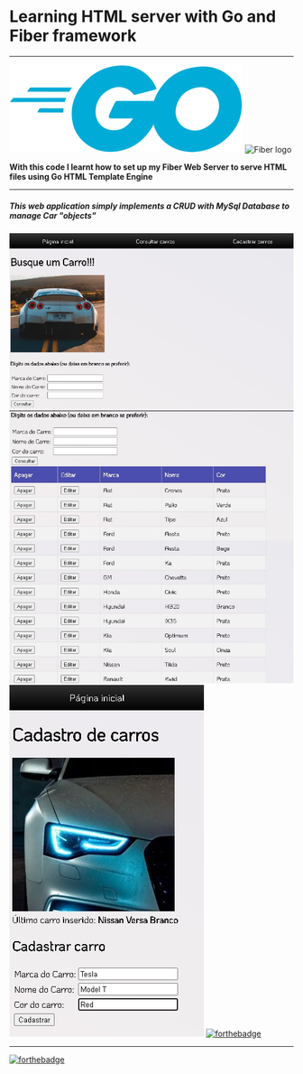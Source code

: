 # Learning HTML server with Go and Fiber framework
----------
![Go logo](./public/images/go-logo-blue.svg)
![Fiber logo](https://gblobscdn.gitbook.com/spaces%2F-M-XEvRn3rhe8BDVGkss%2Favatar-rectangle.png?alt=media)

**With this code I learnt how to set up my Fiber Web Server to serve HTML files using Go HTML Template Engine**

----------
##### This web application simply implements a CRUD with MySql Database to manage Car "objects"
![Screenshot1](./public/images/Screenshot_1.jpg)
![Screenshot2](./public/images/Screenshot_2.jpg)
![Screenshot3](./public/images/Screenshot_3.jpg)
[![forthebadge](https://forthebadge.com/images/badges/works-on-my-machine.svg)](https://forthebadge.com)

----------

[![forthebadge](https://forthebadge.com/images/badges/made-with-go.svg)](https://forthebadge.com) 

